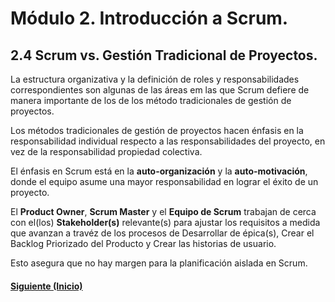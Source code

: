 # Módulo 2. Introducción a Scrum.

## 2.4 Scrum vs. Gestión Tradicional de Proyectos.

La estructura organizativa y la definición de roles y responsabilidades correspondientes son algunas de las áreas em las que Scrum defiere de manera
importante de los de los método tradicionales de gestión de proyectos.

Los métodos tradicionales de gestión de proyectos hacen énfasis en la responsabilidad individual respecto a las responsabilidades del proyecto, en vez
de la responsabilidad propiedad colectiva.

El énfasis en Scrum está en la __auto-organización__ y la __auto-motivación__, donde el equipo asume una mayor responsabilidad en lograr el éxito de un proyecto.

El __Product Owner__, __Scrum Master__ y el __Equipo de Scrum__ trabajan de cerca con el(los) __Stakeholder(s)__ relevante(s) para ajustar los requisitos a medida que
avanzan a travéz de los procesos de Desarrollar de épica(s), Crear el Backlog Priorizado del Producto y Crear las historias de usuario.

Esto asegura que no hay margen para la planificación aislada en Scrum.

#### [__Siguiente (Inicio)__](../00_index.md)
